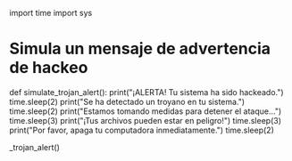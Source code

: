 import time
import sys

# Simula un mensaje de advertencia de hackeo
def simulate_trojan_alert():
    print("¡ALERTA! Tu sistema ha sido hackeado.")
    time.sleep(2)
    print("Se ha detectado un troyano en tu sistema.")
    time.sleep(2)
    print("Estamos tomando medidas para detener el ataque...")
    time.sleep(3)
    print("¡Tus archivos pueden estar en peligro!")
    time.sleep(3)
    print("Por favor, apaga tu computadora inmediatamente.")
    time.sleep(2)
  

_trojan_alert()
